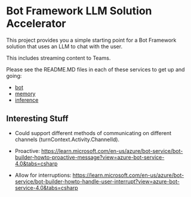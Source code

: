 # Bot Framework LLM Solution Accelerator

This project provides you a simple starting point for a Bot Framework solution that uses an LLM to chat with the user.

This includes streaming content to Teams.

Please see the README.MD files in each of these services to get up and going:

- [bot](./bot/README.md)
- [memory](./memory/README.md)
- [inference](./inference/README.md)

## Interesting Stuff

- Could support different methods of communicating on different channels (turnContext.Activity.ChannelId).

- Proactive: <https://learn.microsoft.com/en-us/azure/bot-service/bot-builder-howto-proactive-message?view=azure-bot-service-4.0&tabs=csharp>

- Allow for interruptions: <https://learn.microsoft.com/en-us/azure/bot-service/bot-builder-howto-handle-user-interrupt?view=azure-bot-service-4.0&tabs=csharp>
